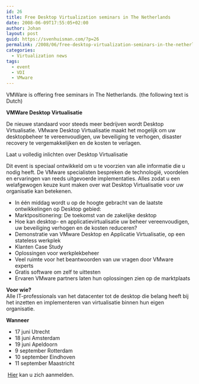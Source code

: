 ```yaml
---
id: 26
title: Free Desktop Virtualization seminars in The Netherlands
date: 2008-06-09T17:55:05+02:00
author: Johan
layout: post
guid: https://svenhuisman.com/?p=26
permalink: /2008/06/free-desktop-virtualization-seminars-in-the-netherlands/
categories:
  - Virtualization news
tags:
  - event
  - VDI
  - VMware
---
```

<p class="MsoNormal" style="0cm 0cm 10pt">
  <span style="EN-US"><span style="small;"><span style="Calibri;">VMWare is offering free seminars in The Netherlands. (the following text is Dutch)</span></span></span>
</p>

<p class="MsoNormal" style="0cm 0cm 10pt">
  <span style="Calibri;"><strong>VMWare Desktop Virtualisatie</strong></span>
</p>

<p class="MsoNormal" style="0cm 0cm 10pt">
  <span style="Calibri;">De nieuwe standaard voor steeds meer bedrijven wordt Desktop Virtualisatie. VMware Desktop Virtualisatie maakt het mogelijk om uw desktopbeheer te vereenvoudigen, uw beveiliging te verhogen, disaster recovery te vergemakkelijken en de kosten te verlagen.</span>
</p>

<p class="MsoNormal" style="0cm 0cm 10pt">
  <span style="Calibri;">Laat u volledig inlichten over Desktop Virtualisatie </span>
</p>

<p class="MsoNormal" style="0cm 0cm 10pt">
  <span style="Calibri;">Dit event is speciaal ontwikkeld om u te voorzien van alle informatie die u nodig heeft. De VMware specialisten bespreken de technologië, voordelen en ervaringen van reeds uitgevoerde implementaties. Alles zodat u een welafgewogen keuze kunt maken over wat Desktop Virtualisatie voor uw organisatie kan betekenen.</span>
</p>

  * <div class="MsoNormal" style="0cm 0cm 10pt">
      <span style="Calibri;">In één middag wordt u op de hoogte gebracht van de laatste ontwikkelingen op Desktop gebied:</span>
    </div>

  * <div class="MsoListParagraphCxSpFirst" style="l0 level1 lfo1">
      <span style="Calibri;">Marktpositionering: De toekomst van de zakelijke desktop </span>
    </div>

  * <div class="MsoListParagraphCxSpMiddle" style="l0 level1 lfo1">
      <span style="Calibri;">Hoe kan desktop- en applicatievirtualisatie uw beheer vereenvoudigen, uw beveiliging verhogen en de kosten reduceren?</span>
    </div>

  * <div class="MsoListParagraphCxSpMiddle" style="l0 level1 lfo1">
      <span style="Calibri;">Demonstratie van VMware Desktop en Applicatie Virtualisatie, op een stateless werkplek</span>
    </div>

  * <div class="MsoListParagraphCxSpMiddle" style="l0 level1 lfo1">
      <span style="Calibri;">Klanten Case Study </span>
    </div>

  * <div class="MsoListParagraphCxSpMiddle" style="l0 level1 lfo1">
      <span style="Calibri;">Oplossingen voor werkplekbeheer </span>
    </div>

  * <div class="MsoListParagraphCxSpMiddle" style="l0 level1 lfo1">
      <span style="Calibri;">Veel ruimte voor het beantwoorden van uw vragen door VMware experts</span>
    </div>

  * <div class="MsoListParagraphCxSpMiddle" style="l0 level1 lfo1">
      <span style="Calibri;">Gratis software om zelf te uittesten</span>
    </div>

  * <div class="MsoListParagraphCxSpLast" style="l0 level1 lfo1">
      <span style="Calibri;">Ervaren VMware partners laten hun oplossingen zien op de marktplaats</span>
    </div>

<p class="MsoNormal" style="0cm 0cm 10pt">
  <span style="small;"><span style="Calibri;"><strong>Voor wie?<br /> </strong>Alle IT-professionals van het datacenter tot de desktop die belang heeft bij het inzetten en implementeren van virtualisatie binnen hun eigen organisatie. </span></span>
</p>

<p class="MsoNormal" style="0cm 0cm 10pt">
  <span style="Calibri;"><strong>Wanneer</strong></span>
</p>

  * <div class="MsoListParagraphCxSpFirst">
      17 juni Utrecht
    </div>

  * <div class="MsoListParagraphCxSpMiddle">
      18 juni Amsterdam
    </div>

  * <div class="MsoListParagraphCxSpMiddle">
      19 juni Apeldoorn
    </div>

  * <div class="MsoListParagraphCxSpMiddle">
      9 september Rotterdam
    </div>

  * <div class="MsoListParagraphCxSpMiddle">
      10 september Eindhoven
    </div>

  * <div class="MsoListParagraphCxSpLast">
      11 september Maastricht
    </div>

 <span style="Calibri;"><a href="https://www.vmwarebenelux.nl/vdi/nl-nl/reg_form.asp" target="_blank">Hier</a> kan u zich aanmelden.</span>